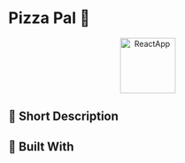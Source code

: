 # Pizza Pal :pizza:

<p align="center">
<img  src="https://github.com/IvaSabotinova/Pizza-Pal/assets/96121572/3c0d8595-deca-4d79-8027-1c55844d6665" alt="ReactApp" width="100">
</p>




<!-- ![ReactApp](https://github.com/IvaSabotinova/Pizza-Pal/assets/96121572/3c0d8595-deca-4d79-8027-1c55844d6665) -->

## :speech_balloon: Short Description

## :notebook_with_decorative_cover: Built With